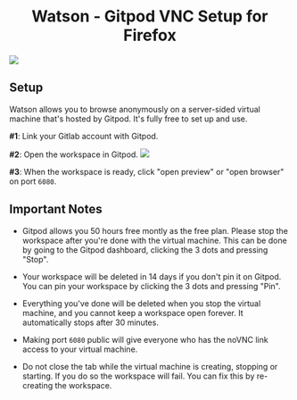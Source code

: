 <div align="center">

# Watson - Gitpod VNC Setup for Firefox

</div>

![](https://i.imgur.com/bR92xAy.png)

## Setup

Watson allows you to browse anonymously on a server-sided virtual machine that's hosted by Gitpod. It's fully free to set up and use.

**#1**: Link your Gitlab account with Gitpod.

**#2**: Open the workspace in Gitpod. <a href="https://gitpod.io/#https://gitlab.com/Kqpa/watson"><img src="https://gitpod.io/button/open-in-gitpod.svg"></a>

**#3**: When the workspace is ready, click "open preview" or "open browser" on port `6080`.

## Important Notes
- Gitpod allows you 50 hours free montly as the free plan. Please stop the workspace after you're done with the virtual machine. This can be done by going to the Gitpod dashboard, clicking the 3 dots and pressing "Stop".

- Your workspace will be deleted in 14 days if you don't pin it on Gitpod. You can pin your workspace by clicking the 3 dots and pressing "Pin".

- Everything you've done will be deleted when you stop the virtual machine, and you cannot keep a workspace open forever. It automatically stops after 30 minutes.

- Making port `6080` public will give everyone who has the noVNC link access to your virtual machine.

- Do not close the tab while the virtual machine is creating, stopping or starting. If you do so the workspace will fail. You can fix this by re-creating the workspace.
